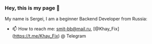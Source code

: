 ### Hey, this is my page 👋
My name is Sergei, I am a beginner Backend Developer from Russia:
- 📫 How to reach me: smit-bb@mail.ru,  [@Khay_Fix] (https://t.me/Khay_Fix) @ Telegram
<!--
**KhayFix/KhayFix** is a ✨ _special_ ✨ repository because its `README.md` (this file) appears on your GitHub profile.

Here are some ideas to get you started:

- 🔭 I’m currently working on ...
- 🌱 I’m currently learning ...
- 👯 I’m looking to collaborate on ...
- 🤔 I’m looking for help with ...
- 💬 Ask me about ...
- 📫 How to reach me: ...
- 😄 Pronouns: ...
- ⚡ Fun fact: ...
-->
